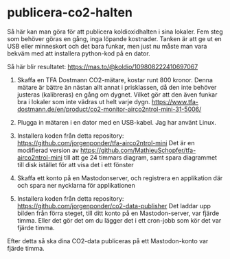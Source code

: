 # publicera-co2-halten

Så här kan man göra för att publicera koldioxidhalten i sina lokaler. Fem steg som behöver göras en gång, inga löpande kostnader. Tanken är att ge ut en USB eller minneskort och det bara funkar, men just nu måste man vara bekväm med att installera python-kod på en dator.

Så här blir resultatet: https://mas.to/@koldio/109808222410697067

1) Skaffa en TFA Dostmann CO2-mätare, kostar runt 800 kronor. Denna mätare är bättre än nästan allt annat i prisklassen, då den inte behöver justeras (kalibreras) en gång om dygnet. Vilket gör att den även funkar bra i lokaler som inte vädras ut helt varje dygn. https://www.tfa-dostmann.de/en/product/co2-monitor-airco2ntrol-mini-31-5006/

2) Plugga in mätaren i en dator med en USB-kabel. Jag har använt Linux.

3) Installera koden från detta repository: https://github.com/jorgenponder/tfa-airco2ntrol-mini Det är en modifierad version av https://github.com/MathieuSchopfer/tfa-airco2ntrol-mini till att ge 24 timmars diagram, samt spara diagrammet till disk istället för att visa det i ett fönster

4) Skaffa ett konto på en Mastodonserver, och registrera en applikation där och spara ner nycklarna för applikationen

5) Installera koden från detta repository: https://github.com/jorgenponder/co2-data-publisher Det laddar upp bilden från förra steget, till ditt konto på en Mastodon-server, var fjärde timma. Eller det gör det om du lägger det i ett cron-jobb som kör det var fjärde timma.

Efter detta så ska dina CO2-data publiceras på ett Mastodon-konto var fjärde timma.


